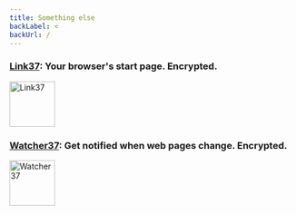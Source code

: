 ```yaml
---
title: Something else
backLabel: <
backUrl: /
---
```


### [Link37](https://link.encrypt37.com/): Your browser's start page. Encrypted.

<img src="/assets/link37.png" alt="Link37" width="80" />

### [Watcher37](https://watcher.encrypt37.com/): Get notified when web pages change. Encrypted.

<img src="/assets/watcher37.png" alt="Watcher37" width="80" />